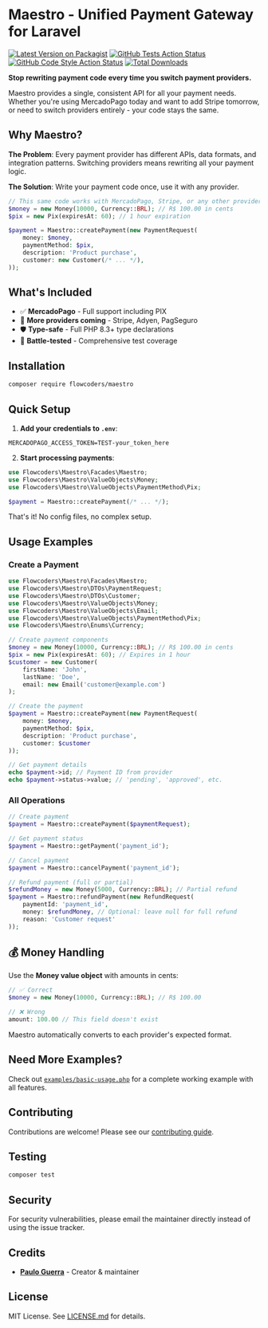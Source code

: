 # Maestro - Unified Payment Gateway for Laravel

[![Latest Version on Packagist](https://img.shields.io/packagist/v/flowcoders/maestro.svg?style=flat-square)](https://packagist.org/packages/flowcoders/maestro)
[![GitHub Tests Action Status](https://img.shields.io/github/actions/workflow/status/flowcoders/maestro/run-tests.yml?branch=main&label=tests&style=flat-square)](https://github.com/flowcoders/maestro/actions?query=workflow%3Arun-tests+branch%3Amain)
[![GitHub Code Style Action Status](https://img.shields.io/github/actions/workflow/status/flowcoders/maestro/fix-php-code-style-issues.yml?branch=main&label=code%20style&style=flat-square)](https://github.com/flowcoders/maestro/actions?query=workflow%3A"Fix+PHP+code+style+issues"+branch%3Amain)
[![Total Downloads](https://img.shields.io/packagist/dt/flowcoders/maestro.svg?style=flat-square)](https://packagist.org/packages/flowcoders/maestro)

**Stop rewriting payment code every time you switch payment providers.**

Maestro provides a single, consistent API for all your payment needs. Whether you're using MercadoPago today and want to add Stripe tomorrow, or need to switch providers entirely - your code stays the same.

## Why Maestro?

**The Problem**: Every payment provider has different APIs, data formats, and integration patterns. Switching providers means rewriting all your payment logic.

**The Solution**: Write your payment code once, use it with any provider.

```php
// This same code works with MercadoPago, Stripe, or any other provider
$money = new Money(10000, Currency::BRL); // R$ 100.00 in cents
$pix = new Pix(expiresAt: 60); // 1 hour expiration

$payment = Maestro::createPayment(new PaymentRequest(
    money: $money,
    paymentMethod: $pix,
    description: 'Product purchase',
    customer: new Customer(/* ... */),
));
```

## What's Included

- ✅ **MercadoPago** - Full support including PIX
- 🔄 **More providers coming** - Stripe, Adyen, PagSeguro
- 🛡️ **Type-safe** - Full PHP 8.3+ type declarations  
- 🧪 **Battle-tested** - Comprehensive test coverage

## Installation

```bash
composer require flowcoders/maestro
```

## Quick Setup

1. **Add your credentials to `.env`**:
```env
MERCADOPAGO_ACCESS_TOKEN=TEST-your_token_here
```

2. **Start processing payments**:
```php
use Flowcoders\Maestro\Facades\Maestro;
use Flowcoders\Maestro\ValueObjects\Money;
use Flowcoders\Maestro\ValueObjects\PaymentMethod\Pix;

$payment = Maestro::createPayment(/* ... */);
```

That's it! No config files, no complex setup.

## Usage Examples

### Create a Payment

```php
use Flowcoders\Maestro\Facades\Maestro;
use Flowcoders\Maestro\DTOs\PaymentRequest;
use Flowcoders\Maestro\DTOs\Customer;
use Flowcoders\Maestro\ValueObjects\Money;
use Flowcoders\Maestro\ValueObjects\Email;
use Flowcoders\Maestro\ValueObjects\PaymentMethod\Pix;
use Flowcoders\Maestro\Enums\Currency;

// Create payment components
$money = new Money(10000, Currency::BRL); // R$ 100.00 in cents
$pix = new Pix(expiresAt: 60); // Expires in 1 hour
$customer = new Customer(
    firstName: 'John',
    lastName: 'Doe',
    email: new Email('customer@example.com')
);

// Create the payment
$payment = Maestro::createPayment(new PaymentRequest(
    money: $money,
    paymentMethod: $pix,
    description: 'Product purchase',
    customer: $customer
));

// Get payment details
echo $payment->id; // Payment ID from provider
echo $payment->status->value; // 'pending', 'approved', etc.
```

### All Operations

```php
// Create payment
$payment = Maestro::createPayment($paymentRequest);

// Get payment status
$payment = Maestro::getPayment('payment_id');

// Cancel payment
$payment = Maestro::cancelPayment('payment_id');

// Refund payment (full or partial)
$refundMoney = new Money(5000, Currency::BRL); // Partial refund
$payment = Maestro::refundPayment(new RefundRequest(
    paymentId: 'payment_id',
    money: $refundMoney, // Optional: leave null for full refund
    reason: 'Customer request'
));
```

## 💰 Money Handling

Use the **Money value object** with amounts in cents:

```php
// ✅ Correct
$money = new Money(10000, Currency::BRL); // R$ 100.00

// ❌ Wrong  
amount: 100.00 // This field doesn't exist
```

Maestro automatically converts to each provider's expected format.

## Need More Examples?

Check out [`examples/basic-usage.php`](examples/basic-usage.php) for a complete working example with all features.

## Contributing

Contributions are welcome! Please see our [contributing guide](CONTRIBUTING.md).

## Testing

```bash
composer test
```

## Security

For security vulnerabilities, please email the maintainer directly instead of using the issue tracker.

## Credits

- **[Paulo Guerra](https://github.com/pvguerra)** - Creator & maintainer

## License

MIT License. See [LICENSE.md](LICENSE.md) for details.
